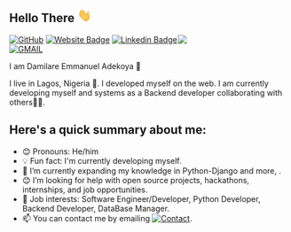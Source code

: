 <h2> Hello There <img src="https://raw.githubusercontent.com/ABSphreak/ABSphreak/master/gifs/Hi.gif" height="25px"></h2>

<img align="right" src="https://github.com/rajput2107/rajput2107/blob/master/Assets/Developer.gif" width='200'/>

[![GitHub](https://img.shields.io/badge/-GITHUB-blue?style=for-the-badge&logo=github)](https://github.com/iamdamified) [![Website Badge](https://img.shields.io/badge/-webpage-000000?style=for-the-badge&logo=Google-Chrome&logoColor=white&link=https://webpage/)](https://#) [![Linkedin Badge](https://img.shields.io/badge/-Linkedin-blue?style=for-the-badge&logo=Linkedin&logoColor=white&link=https://www.linkedin.com/in/emmanuel-adekoya-pmp-740325244)](https://www.linkedin.com/in/emmanuel-adekoya-pmp-740325244) 
 [![GMAIL](https://img.shields.io/badge/-GMAIL-yellow?style=for-the-badge&logo=gmail&logoColor=white)](mailto:m.iamdamified@gmail.com)
  
I am Damilare Emmanuel Adekoya 🧔

I live in Lagos, Nigeria 🏫. I developed myself on the web. I am currently developing myself and systems as a Backend developer collaborating with others<!--at <a href="https://www.linkedin.com/in/emmanuel-adekoya-pmp-740325244/">IKAS</a>-->👨‍💻. 

## **Here's a quick summary about me**:

- 😊 Pronouns: He/him
- 💡 Fun fact: I'm currently developing myself.
- 🌱 I’m currently expanding my knowledge in Python-Django and more, .
- 😊 I’m looking for help with open source projects, hackathons, internships, and job opportunities.
- 💼 Job interests: Software Engineer/Developer, Python Developer, Backend Developer, DataBase Manager.
- 📫 You can contact me by emailing [![Contact](https://img.shields.io/badge/-GMAIL-yellow?style=for-the-badge&logo=gmail&logoColor=white)](mailto:m.iamdamified@gmail.com).

<!-- ## 📈 Github Stats -->

<!-- | <img align="center" src="https://github-readme-stats.vercel.app/api?username=ezimoha-obichukwu&show_icons=true&include_all_commits=true&hide_border=true" alt="Ezimoha's GitHub stats" /> | <img align="center" src="https://github-readme-stats.vercel.app/api/top-langs/?username=ezimoha-obichukwu&langs_count=8&layout=compact&hide_border=true" alt="Ezimoha's GitHub stats" /> |
| ------------- | ------------- |
 -->





